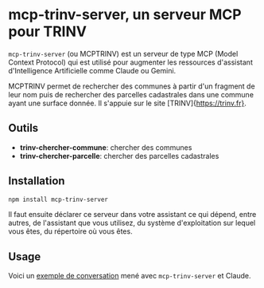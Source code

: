 # mcp-trinv-server, un serveur MCP pour TRINV

`mcp-trinv-server` (ou MCPTRINV) est un serveur de type MCP (Model
Context Protocol) qui est utilisé pour augmenter les ressources
d'assistant d'Intelligence Artificielle comme Claude ou Gemini.

MCPTRINV permet de rechercher des communes à partir d'un fragment de
leur nom puis de rechercher des parcelles cadastrales dans une commune
ayant une surface donnée.
Il s'appuie sur le site [TRINV]{https://trinv.fr}.

## Outils

- **trinv-chercher-commune**: chercher des communes 
- **trinv-chercher-parcelle**: chercher des parcelles cadastrales

## Installation

```bash
npm install mcp-trinv-server
```

Il faut ensuite déclarer ce serveur dans votre assistant ce qui
dépend, entre autres, de l'assistant que vous utilisez, du système
d'exploitation sur lequel vous êtes, du répertoire où vous êtes.

## Usage

Voici un [exemple de conversation](https://youtu.be/Q7Q4PMpnmSw) mené
avec `mcp-trinv-server` et Claude.
